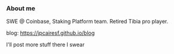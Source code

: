 <h3>About me</h3>

SWE @ Coinbase, Staking Platform team. Retired Tibia pro player.

blog: https://jpcairesf.github.io/blog

I'll post more stuff there I swear

